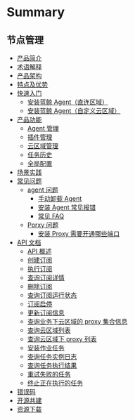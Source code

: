# Summary

## 节点管理
* [产品简介](UserGuide/Introduce/Overview.md)
* [术语解释](UserGuide/Introduce/Term.md)
* [产品架构](UserGuide/Introduce/Architecture.md)
* [特点及优势](UserGuide/Introduce/Advantage.md)
* [快速入门]()
    * [安装蓝鲸 Agent（直连区域）](UserGuide/QuickStart/DefaultAreaInstallAgent.md)
    * [安装蓝鲸 Agent（自定义云区域）](UserGuide/QuickStart/CustomCloudAreaInstallAgent.md)
* [产品功能]()
    * [Agent 管理](UserGuide/Feature/Agent.md)
    * [插件管理](UserGuide/Feature/Plugin.md)
    * [云区域管理](UserGuide/Feature/CloudArea.md)
    * [任务历史](UserGuide/Feature/History.md)
    * [全局配置](UserGuide/Feature/Globe.md)
* [场景实践]()
* [常见问题]()
    * [agent 问题]()
        * [手动卸载 Agent](UserGuide/FAQ/AgentIssues/ManualUninstallAgent.md)
        * [安装 Agent 常见报错](UserGuide/FAQ/AgentIssues/CommonErrorsInInstallAgent.md)
        * [常见 FAQ](UserGuide/FAQ/AgentIssues/FAQ.md)
    * [Porxy 问题]()
        * [安装 Proxy 需要开通哪些端口](UserGuide/FAQ/ProxyIssues/WhichPortNeedToBeOpenedToInstallProxy.md)
* [API 文档]()
    * [API 概述](APIDocs/readme.md)
    * [创建订阅](APIDocs/create_subscription.md)
    * [执行订阅](APIDocs/instance_info_subscription.md)
    * [查询订阅详情](APIDocs/info_subscription.md)
    * [删除订阅](APIDocs/delete_subscription.md)
    * [查询订阅运行状态](APIDocs/instance_status_subscription.md)
    * [订阅启停](APIDocs/swith_subscription.md)
    * [更新订阅信息](APIDocs/update_subscription.md)
    * [查询业务下云区域的 proxy 集合信息](APIDocs/biz_proxies_host.md)
    * [查询云区域列表](APIDocs/list_cloud.md)
    * [查询云区域下 proxy 列表](APIDocs/proxies_host.md)
    * [安装作业任务](APIDocs/install_job.md)
    * [查询任务实例日志](APIDocs/operate_job.md)
    * [查询任务执行结果](APIDocs/task_result_subscription.md)
    * [重试失败的任务](APIDocs/retry_subscription.md)
    * [终止正在执行的任务](APIDocs/revoke_subscription.md)
* [错误码](../ErrorCode/readme.md)
* [开源共建](https://github.com/TencentBlueKing/bk-nodeman)
* [资源下载](../downloads/DevTools.md)
